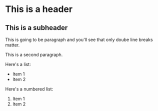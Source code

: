 # This is a header

## This is a subheader

This is going to be paragraph
and
you'll
see that only
doube line breaks
matter.

This is a second paragraph.

Here's a list:
-   Item 1
-   Item 2

Here's a numbered list:
1.  Item 1
2.  Item 2

